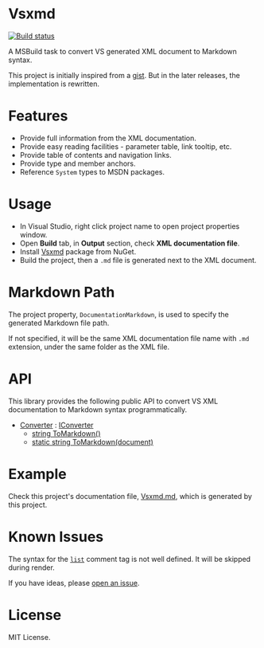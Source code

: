# Vsxmd

[![Build status](https://ci.appveyor.com/api/projects/status/mxm9wcf5j5yrf1uu/branch/master?svg=true)](https://ci.appveyor.com/project/lijunle/vsxmd/branch/master)

A MSBuild task to convert VS generated XML document to Markdown syntax.

This project is initially inspired from a [gist](https://gist.github.com/formix/515d3d11ee7c1c252f92). But in the later releases, the implementation is rewritten.

# Features

- Provide full information from the XML documentation.
- Provide easy reading facilities - parameter table, link tooltip, etc.
- Provide table of contents and navigation links.
- Provide type and member anchors.
- Reference `System` types to MSDN packages.

# Usage

- In Visual Studio, right click project name to open project properties window.
- Open **Build** tab, in **Output** section, check **XML documentation file**.
- Install [Vsxmd](https://www.nuget.org/packages/Vsxmd/) package from NuGet.
- Build the project, then a `.md` file is generated next to the XML document.

# Markdown Path

The project property, `DocumentationMarkdown`, is used to specify the generated Markdown file path.

If not specified, it will be the same XML documentation file name with `.md` extension, under the same folder as the XML file.

# API

This library provides the following public API to convert VS XML documentation to Markdown syntax programmatically.

- [Converter](https://github.com/lijunle/Vsxmd/blob/master/Vsxmd/Vsxmd.md#T-Vsxmd-Converter) : [IConverter](https://github.com/lijunle/Vsxmd/blob/master/Vsxmd/Vsxmd.md#T-Vsxmd-IConverter)
  - [string ToMarkdown()](https://github.com/lijunle/Vsxmd/blob/master/Vsxmd/Vsxmd.md#M-Vsxmd-IConverter-ToMarkdown)
  - [static string ToMarkdown(document)](https://github.com/lijunle/Vsxmd/blob/master/Vsxmd/Vsxmd.md#M-Vsxmd-Converter-ToMarkdown-System-Xml-Linq-XDocument-)

# Example

Check this project's documentation file, [Vsxmd.md](https://github.com/lijunle/Vsxmd/blob/master/Vsxmd/Vsxmd.md), which is generated by this project.

# Known Issues

The syntax for the [`list`](https://msdn.microsoft.com/en-us/library/y3ww3c7e.aspx) comment tag is not well defined. It will be skipped during render.

If you have ideas, please [open an issue](https://github.com/lijunle/Vsxmd/issues).

# License

MIT License.
